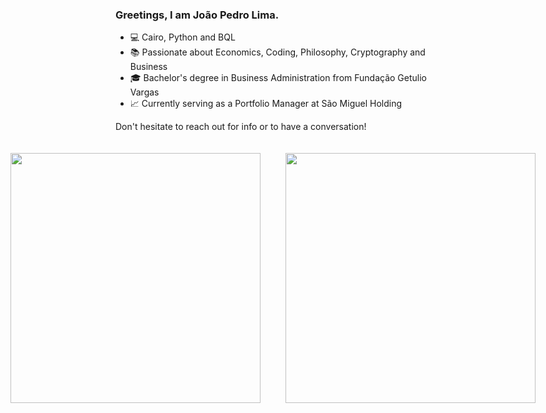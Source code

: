 ### Greetings, I am João Pedro Lima.

- 💻 Cairo, Python and BQL
- 📚 Passionate about Economics, Coding, Philosophy, Cryptography and Business
- 🎓 Bachelor's degree in Business Administration from Fundação Getulio Vargas
- 📈 Currently serving as a Portfolio Manager at São Miguel Holding

Don't hesitate to reach out for info or to have a conversation!

<div style="display: flex; justify-content: center;">
  <div style="flex: 1; padding: 20px;">
    <a href="https://github.com/candidecoder">
      <img width="400" src="https://github-readme-stats.vercel.app/api?username=candidecoder&show_icons=true&theme=tokyonight&include_all_commits=true&count_private=true"/>
    </a>
  </div>
  <div style="flex: 1; padding: 20px;">
    <a href="https://github.com/candidecoder">
      <img width="400" src="https://github-readme-stats.vercel.app/api/top-langs/?username=candidecoder&layout=compact&langs_count=7&theme=tokyonight"/>
    </a>
  </div>
</div>
